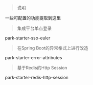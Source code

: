 > 说明

一些可配置的功能提取到这里

> 集成平台单点登录

park-starter-sso-euler

> 在Spring Boot的异常格式上进行改造

park-starter-error-attributes

> 基于Redis的Http Session

park-starter-redis-http-session


